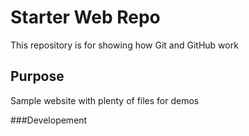 # Starter Web Repo

This repository is for showing how Git and GitHub work

## Purpose

Sample website with plenty of files for demos

###Developement